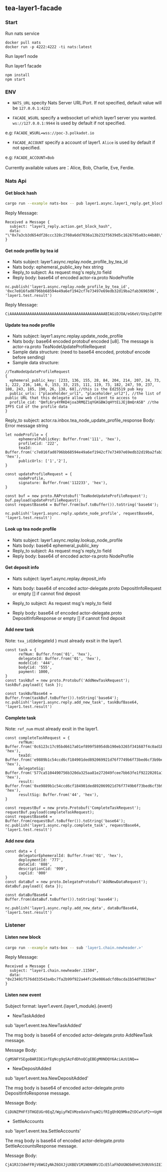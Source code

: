 ## tea-layer1-facade

### Start

Run nats service
```
docker pull nats
docker run -p 4222:4222 -ti nats:latest
```

Run layer1 node

Run layer1 facade
```
npm install
npm start
```

### ENV
- `NATS_URL` specity Nats Server URL:Port. If not specified, default value will be `127.0.0.1:4222`

- `FACADE_WSURL` specify a websocket url which layer1 server you wanted. `ws://127.0.0.1:9944` is used by default if not specified.

 e.g: `FACADE_WSURL=wss://poc-3.polkadot.io`

- `FACADE_ACCOUNT` specify a account of layer1. `Alice` is used by default if not specified.

e.g: `FACADE_ACCOUNT=Bob`

Currently available values are：Alice, Bob, Charlie, Eve, Ferdie.

### Nats Api

#### Get block hash
```bash
cargo run --example nats-box -- pub layer1.async.layer1_reply.get_block_hash 10
```

Reply Message:
```
Received a Message {
  subject: "layer1_reply.action.get_block_hash",
  data: "\"0x7a3cb3d654df28ccc328c2760a6dd7036a13b232f5639d5c1626795a03c44b88\""
}
```

#### Get node profile by tea id
- Nats subject: layer1.async.replay.node_profile_by_tea_id
- Nats body: ephemeral_public_key hex string
- Reply_to subject: As request msg's reply_to field
- Reply body: base64 of encoded actor-ra.proto NodeProfile

```
nc.publish('layer1.async.replay.node_profile_by_tea_id', '0xc7e016fad0796bb68594e49a6ef1942cf7e73497e69edb32d19ba2fab3696596', 'layer1.test.result')
```

Reply Message:
```
CiAAAAAAAAAAAAAAAAAAAAAAAAAAAAAAAAAAAAAAAAAAABIAGiDJOA/eG6eV/GVqsIq070SCz1VHkP06vNRkJBiuj7X9UioA
```

#### Update tea node profile
- Nats subject: layer1.async.replay.update_node_profile
- Nats body: base64 encoded protobuf encoded [u8]. The message is actor-ra.proto TeaNodeUpdateProfileRequest
- Sample data structure: (need to base64 encoded, protobuf encode before sending)
- Sample data structure:
```
//TeaNodeUpdateProfileRequest
{ 
  ephemeral_public_key: [233, 136, 155, 28, 84, 204, 214, 207, 24, 73, 1, 222, 216, 146, 6, 153, 33, 215, 111, 119, 73, 182, 247, 59, 237, 108, 243, 185, 190, 26, 138, 68],//this is the Ed25519 pub key
  public_urls: ["placeholder_url1", "placeholder_url2"], //the list of public URL that this delegate allow web client to access to
  profile_cid: "QmfL6ry4YRKD4joa3RMQZ1qYGKGBWJqHYtEiJEjBmQrASB" //the IPFS Cid of the profile data
}
```
Reply_to subject:       actor.ra.inbox.tea_node_update_profile_response
Body: Error message string
```
let nodeProfile = {
      ephemeralPublicKey: Buffer.from('111', 'hex'),
      profileCid: '222',
      teaId: Buffer.from('c7e016fad0796bb68594e49a6ef1942cf7e73497e69edb32d19ba2fab3696596', 'hex'),
      publicUrls: ['1','2'],
}

const updateProfileRequest = {
      nodeProfile,
      signature: Buffer.from('112233', 'hex'),
}

const buf = new proto.RAProtobuf('TeaNodeUpdateProfileRequest');
buf.payload(updateProfileRequest);
const requestBase64 = Buffer.from(buf.toBuffer()).toString('base64');

nc.publish('layer1.async.reply.update_node_profile', requestBase64, 'layer1.test.result')
```

#### Look up tea node profile
- Nats subject: layer1.async.replay.lookup_node_profile
- Nats body: base64 ephemeral_public_key
- Reply_to subject: As request msg's reply_to field
- Reply body: base64 of encoded actor-ra.proto NodeProfile

#### Get deposit info
- Nats subject: layer1.async.replay.deposit_info
- Nats body: base64 of encoded actor-delegate.proto DepositInfoRequest or empty [] if cannot find deposit

- Reply_to subject: As request msg's reply_to field
- Reply body: base64 of encoded actor-delegate.proto DepositInfoResponse or empty [] if cannot find deposit

#### Add new task

Note: `tea_id`(delegateId ) must already exsit in the layer1.

```
const task = {
      refNum: Buffer.from('01', 'hex'),
      delegateId: Buffer.from('01', 'hex'),
      modelCid: '444',
      bodyCid: '555',
      payment: 1000,
}
const taskBuf = new proto.Protobuf('AddNewTaskRequest');
taskBuf.payload({ task });

const taskBufBase64 = Buffer.from(taskBuf.toBuffer()).toString('base64');
nc.publish('layer1.async.reply.add_new_task', taskBufBase64, 'layer1.test.result')
```

#### Complete task

Note: `ref_num` must already exsit in the layer1.

```
const completeTaskRequest = {
      refNum: Buffer.from('0c6123c17c95bd6617a01ef899f5895ddb190eb3265f341687f4c0ad1b1f366f', 'hex'),
      teaId: Buffer.from('e9889b1c54ccd6cf184901ded892069921d76f7749b6f73bed6cf3b9be1a8a44', 'hex'),
      delegateSig: Buffer.from('577ca5104490756b320da325aa81e272049fcee7bb63fe1f92220201a15c47025e3032b85366fcf85b3a2f24418a933b9d6c4fcd94e145b783e2364980a93c0d', 'hex'),
      result: Buffer.from('0xe9889b1c54ccd6cf184901ded892069921d76f7749b6f73bed6cf3b9be1a8a440c6123c17c95bd6617a01ef899f5895ddb190eb3265f341687f4c0ad1b1f366f', 'hex'),
      resultSig: Buffer.from('44', 'hex'),
}

const requestBuf = new proto.Protobuf('CompleteTaskRequest');
requestBuf.payload(completeTaskRequest);
const requestBase64 = Buffer.from(requestBuf.toBuffer()).toString('base64');
nc.publish('layer1.async.reply.complete_task', requestBase64, 'layer1.test.result')
```

#### Add new data
```
const data = {
      delegatorEphemeralId: Buffer.from('01', 'hex'),
      deploymentId: '777',
      dataCid: '888',
      descriptionCid: '999',
      capCid: '000'
}
const dataBuf = new proto.DelegateProtobuf('AddNewDataRequest');
dataBuf.payload({ data });

const dataBufBase64 = Buffer.from(dataBuf.toBuffer()).toString('base64');

nc.publish('layer1.async.reply.add_new_data', dataBufBase64, 'layer1.test.result')
```

### Listener

#### Listen new block
```bash
cargo run --example nats-box -- sub 'layer1.chain.newheader.>'
```

Reply Message:
```
Received a Message {
  subject: "layer1.chain.newheader.11504",
  data: "0x23491f576dd33543a4bc7fa2b99f922a44fc26e086adcfd0acda1b54df0028ee"
}
```

#### Listen new event

Subject format: layer1.event.{layer1_module}.{event}

- NewTaskAdded

sub 'layer1.event.tea.NewTaskAdded'

The msg body is base64 of encoded actor-delegate.proto AddNewTask message.

Message Body:
```
CgMSNFYSEgoBARIDEinfEgNcg9gSAzFdDhoQCgEBEgM0NDQY6AciAzU1NQ==
```

- NewDepositAdded

sub 'layer1.event.tea.NewDepositAdded'

The msg body is base64 of encoded actor-delegate.proto DepositInfoResponse message.

Message Body:
```
CiDUNZPHFf3THGEUGr0EqZ/WgiyFWIVMzeOaVoTnpW2ifRIgQh9Q9MkeZtDCwYzP2++UgHQaPH6xifxFouGK4+4bGF8aIIicGleFmGDhjQvWtkiOYBVw3OfAbu4wy5imMQLwmXKkIkCAhkHcdsrhNTqm5058knUmbGx3Pzt8QnGnL3CXCt8xfeVN8RrfLREDdZj0TKJ/W0J2mRpOxaFNa2cWqufnKKYMKICAqOwFMDI=
```

- SettleAccounts

sub 'layer1.event.tea.SettleAccounts'

The msg body is base64 of encoded actor-delegate.proto SettleAccountsResponse message.

Message Body:
```
CjA1R3J3dmFFRjV6WGIyNkZ6OXJjUXBEV1M1N0N0RVJIcE5laFhDUGNOb0hHS3V0UVkSIEIfUPTJHmbQwsGMz9vvlIB0Gjx+sYn8RaLhiuPuGxhfGiCInBpXhZhg4Y0L1rZIjmAVcNznwG7uMMuYpjEC8JlypCJAgIZB3HbK4TU6pudOfJJ1Jmxsdz87fEJxpy9wlwrfMX3lTfEa3y0RA3WY9Eyif1tCdpkaTsWhTWtnFqrn5yimDCgAMDI=
```
